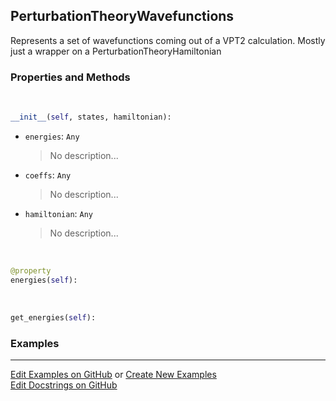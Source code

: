 ## <a id="Psience.VPT2.PerturbationTheory.PerturbationTheoryWavefunctions">PerturbationTheoryWavefunctions</a>
Represents a set of wavefunctions coming out of a VPT2 calculation.
Mostly just a wrapper on a PerturbationTheoryHamiltonian

### Properties and Methods
<a id="Psience.VPT2.PerturbationTheory.PerturbationTheoryWavefunctions.__init__" class="docs-object-method">&nbsp;</a>
```python
__init__(self, states, hamiltonian): 
```

- `energies`: `Any`
    >No description...
- `coeffs`: `Any`
    >No description...
- `hamiltonian`: `Any`
    >No description...

<a id="Psience.VPT2.PerturbationTheory.PerturbationTheoryWavefunctions.energies" class="docs-object-method">&nbsp;</a>
```python
@property
energies(self): 
```

<a id="Psience.VPT2.PerturbationTheory.PerturbationTheoryWavefunctions.get_energies" class="docs-object-method">&nbsp;</a>
```python
get_energies(self): 
```

### Examples


___

[Edit Examples on GitHub](https://github.com/McCoyGroup/References/edit/gh-pages/Documentation/examples/Psience/VPT2/PerturbationTheory/PerturbationTheoryWavefunctions.md) or 
[Create New Examples](https://github.com/McCoyGroup/References/new/gh-pages/?filename=Documentation/examples/Psience/VPT2/PerturbationTheory/PerturbationTheoryWavefunctions.md) <br/>
[Edit Docstrings on GitHub](https://github.com/McCoyGroup/Psience/edit/master/VPT2/PerturbationTheory.py?message=Update%20Docs)